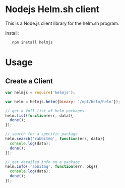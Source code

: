 # Nodejs Helm.sh client

This is a Node.js client library for the helm.sh program. 

Install:
```
   npm install helmjs
```
# Usage

## Create a Client
```js
var helmjs = require('helmjs');

var helm = helmjs.helm({binary: '/opt/helm/helm'});

// get a full list of helm packages
helm.list(function(err, data){
  done();
});

// search for a specific package
helm.search('rabbitmq', function(err, data){
  console.log(data);
  done();
});

// get detailed info on a package
helm.info('rabbitmq', function(err, pkg){
  console.log(data);
  done();
});
```
